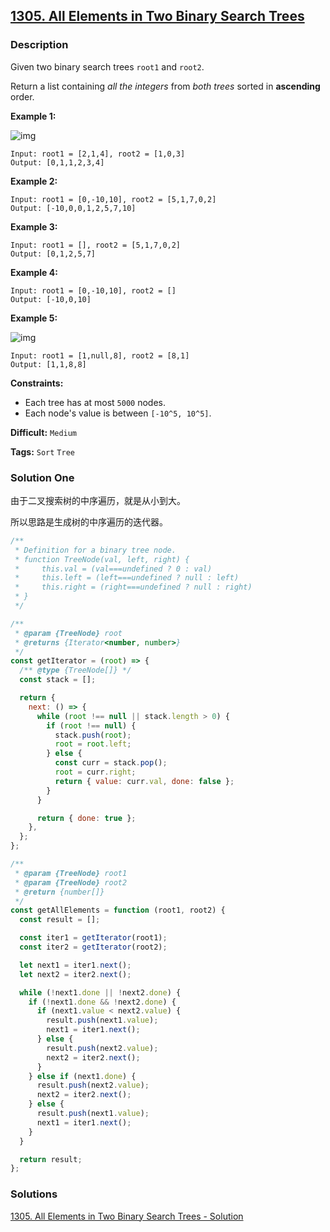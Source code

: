 ## [1305. All Elements in Two Binary Search Trees](https://leetcode.com/problems/all-elements-in-two-binary-search-trees/)

### Description

Given two binary search trees `root1` and `root2`.

Return a list containing _all the integers_ from _both trees_ sorted in **ascending** order.

**Example 1:**

![img](https://assets.leetcode.com/uploads/2019/12/18/q2-e1.png)

```
Input: root1 = [2,1,4], root2 = [1,0,3]
Output: [0,1,1,2,3,4]
```

**Example 2:**

```
Input: root1 = [0,-10,10], root2 = [5,1,7,0,2]
Output: [-10,0,0,1,2,5,7,10]
```

**Example 3:**

```
Input: root1 = [], root2 = [5,1,7,0,2]
Output: [0,1,2,5,7]
```

**Example 4:**

```
Input: root1 = [0,-10,10], root2 = []
Output: [-10,0,10]
```

**Example 5:**

![img](https://assets.leetcode.com/uploads/2019/12/18/q2-e5-.png)

```
Input: root1 = [1,null,8], root2 = [8,1]
Output: [1,1,8,8]
```

**Constraints:**

- Each tree has at most `5000` nodes.
- Each node's value is between `[-10^5, 10^5]`.

**Difficult:** `Medium`

**Tags:** `Sort` `Tree`

### Solution One

由于二叉搜索树的中序遍历，就是从小到大。

所以思路是生成树的中序遍历的迭代器。

```javascript
/**
 * Definition for a binary tree node.
 * function TreeNode(val, left, right) {
 *     this.val = (val===undefined ? 0 : val)
 *     this.left = (left===undefined ? null : left)
 *     this.right = (right===undefined ? null : right)
 * }
 */

/**
 * @param {TreeNode} root
 * @returns {Iterator<number, number>}
 */
const getIterator = (root) => {
  /** @type {TreeNode[]} */
  const stack = [];

  return {
    next: () => {
      while (root !== null || stack.length > 0) {
        if (root !== null) {
          stack.push(root);
          root = root.left;
        } else {
          const curr = stack.pop();
          root = curr.right;
          return { value: curr.val, done: false };
        }
      }

      return { done: true };
    },
  };
};

/**
 * @param {TreeNode} root1
 * @param {TreeNode} root2
 * @return {number[]}
 */
const getAllElements = function (root1, root2) {
  const result = [];

  const iter1 = getIterator(root1);
  const iter2 = getIterator(root2);

  let next1 = iter1.next();
  let next2 = iter2.next();

  while (!next1.done || !next2.done) {
    if (!next1.done && !next2.done) {
      if (next1.value < next2.value) {
        result.push(next1.value);
        next1 = iter1.next();
      } else {
        result.push(next2.value);
        next2 = iter2.next();
      }
    } else if (next1.done) {
      result.push(next2.value);
      next2 = iter2.next();
    } else {
      result.push(next1.value);
      next1 = iter1.next();
    }
  }

  return result;
};
```

### Solutions

[1305. All Elements in Two Binary Search Trees - Solution](https://leetcode.com/problems/all-elements-in-two-binary-search-trees/solution/)
